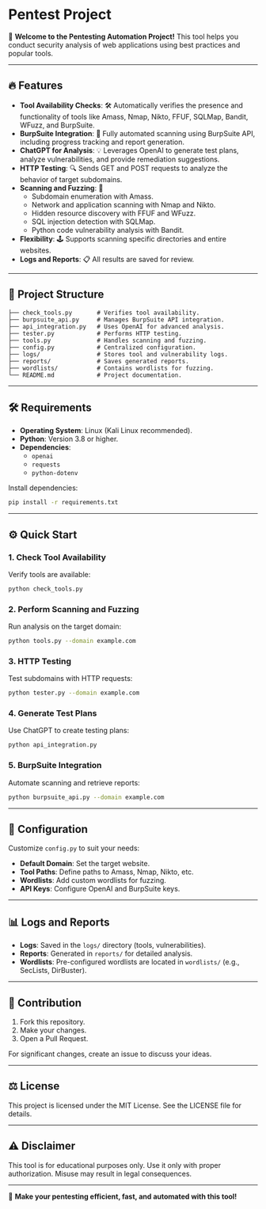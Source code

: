 # Pentest Project

🚀 **Welcome to the Pentesting Automation Project!** This tool helps you conduct security analysis of web applications using best practices and popular tools.

---

## 🔥 Features

- **Tool Availability Checks**: 🛠️ Automatically verifies the presence and functionality of tools like Amass, Nmap, Nikto, FFUF, SQLMap, Bandit, WFuzz, and BurpSuite.
- **BurpSuite Integration**: 🤖 Fully automated scanning using BurpSuite API, including progress tracking and report generation.
- **ChatGPT for Analysis**: 💡 Leverages OpenAI to generate test plans, analyze vulnerabilities, and provide remediation suggestions.
- **HTTP Testing**: 🔍 Sends GET and POST requests to analyze the behavior of target subdomains.
- **Scanning and Fuzzing**: 📂
  - Subdomain enumeration with Amass.
  - Network and application scanning with Nmap and Nikto.
  - Hidden resource discovery with FFUF and WFuzz.
  - SQL injection detection with SQLMap.
  - Python code vulnerability analysis with Bandit.
- **Flexibility**: 🕹️ Supports scanning specific directories and entire websites.
- **Logs and Reports**: 📋 All results are saved for review.

---

## 📂 Project Structure

```plaintext
├── check_tools.py       # Verifies tool availability.
├── burpsuite_api.py     # Manages BurpSuite API integration.
├── api_integration.py   # Uses OpenAI for advanced analysis.
├── tester.py            # Performs HTTP testing.
├── tools.py             # Handles scanning and fuzzing.
├── config.py            # Centralized configuration.
├── logs/                # Stores tool and vulnerability logs.
├── reports/             # Saves generated reports.
├── wordlists/           # Contains wordlists for fuzzing.
└── README.md            # Project documentation.
```

---

## 🛠️ Requirements

- **Operating System**: Linux (Kali Linux recommended).
- **Python**: Version 3.8 or higher.
- **Dependencies**:
  - `openai`
  - `requests`
  - `python-dotenv`

Install dependencies:
```bash
pip install -r requirements.txt
```

---

## ⚙️ Quick Start

### 1. Check Tool Availability
Verify tools are available:
```bash
python check_tools.py
```

### 2. Perform Scanning and Fuzzing
Run analysis on the target domain:
```bash
python tools.py --domain example.com
```

### 3. HTTP Testing
Test subdomains with HTTP requests:
```bash
python tester.py --domain example.com
```

### 4. Generate Test Plans
Use ChatGPT to create testing plans:
```bash
python api_integration.py
```

### 5. BurpSuite Integration
Automate scanning and retrieve reports:
```bash
python burpsuite_api.py --domain example.com
```

---

## 📝 Configuration

Customize `config.py` to suit your needs:

- **Default Domain**: Set the target website.
- **Tool Paths**: Define paths to Amass, Nmap, Nikto, etc.
- **Wordlists**: Add custom wordlists for fuzzing.
- **API Keys**: Configure OpenAI and BurpSuite keys.

---

## 📊 Logs and Reports

- **Logs**: Saved in the `logs/` directory (tools, vulnerabilities).
- **Reports**: Generated in `reports/` for detailed analysis.
- **Wordlists**: Pre-configured wordlists are located in `wordlists/` (e.g., SecLists, DirBuster).

---

## 🤝 Contribution

1. Fork this repository.
2. Make your changes.
3. Open a Pull Request.

For significant changes, create an issue to discuss your ideas.

---

## ⚖️ License

This project is licensed under the MIT License. See the LICENSE file for details.

---

## ⚠️ Disclaimer

This tool is for educational purposes only. Use it only with proper authorization. Misuse may result in legal consequences.

---

🎯 **Make your pentesting efficient, fast, and automated with this tool!**
